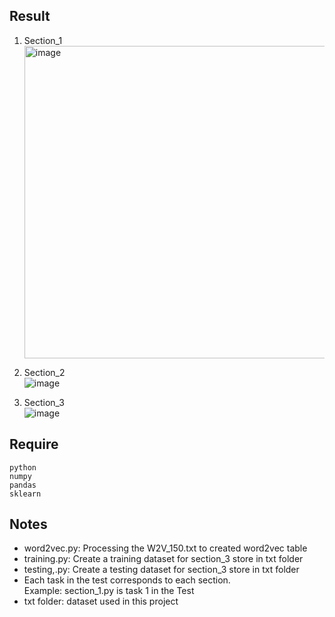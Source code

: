 ## Result
1. Section_1\
   <img width="500" alt="image" src="https://github.com/Vital1162/WORD-SIMILARITY-AND-SYNONYM-ANTONYM-CLASSIFICATION/assets/98259769/e85201c4-f9e7-4fb4-81f3-ed32d98a0416">
2. Section_2\
   ![image](https://github.com/Vital1162/WORD-SIMILARITY-AND-SYNONYM-ANTONYM-CLASSIFICATION/assets/98259769/83795561-f0e9-4812-bc11-88fc6d98d737)

3. Section_3\
   ![image](https://github.com/Vital1162/WORD-SIMILARITY-AND-SYNONYM-ANTONYM-CLASSIFICATION/assets/98259769/10b868b7-0991-446f-8d43-95aae999484a)


## Require 
```
python
numpy
pandas
sklearn
```
## Notes
- word2vec.py: Processing the W2V_150.txt to created word2vec table
- training.py: Create a training dataset for section_3 store in txt folder
- testing,.py: Create a testing dataset for section_3 store in txt folder
- Each task in the test corresponds to each section.\
Example: section_1.py is task 1 in the Test
- txt folder: dataset used in this project
